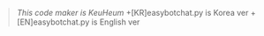 >*This code maker is KeuHeum*
>+[KR]easybotchat.py is Korea ver
>+[EN]easybotchat.py is English ver

